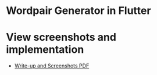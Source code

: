 # Wordpair Generator in Flutter

# View screenshots and implementation

- [Write-up and Screenshots PDF](https://github.com/MohammadAli896/wordpair-generator-flutter/blob/main/Mohammad%20Ali%20-%20Lab%201%20Submission.pdf)
